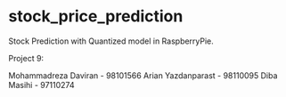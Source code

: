 # stock_price_prediction

Stock Prediction with Quantized model in RaspberryPie.

Project 9:

Mohammadreza Daviran - 98101566
Arian Yazdanparast - 98110095
Diba Masihi - 97110274
